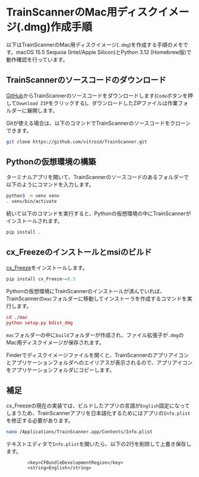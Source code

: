 # TrainScannerのMac用ディスクイメージ(.dmg)作成手順

以下はTrainScannerのMac用ディスクイメージ(`.dmg`)を作成する手順のメモです。macOS 15.5 Sequoia (Intel/Apple Silicon)とPython 3.12 (Homebrew版)で動作確認を行っています。

## TrainScannerのソースコードのダウンロード

[GitHub](https://github.com/vitroid/TrainScanner)からTrainScannerのソースコードをダウンロードします(`Code`ボタンを押して`Download ZIP`をクリックする)。ダウンロードしたZIPファイルは作業フォルダーに展開します。

Gitが使える場合は、以下のコマンドでTrainScannerのソースコードをクローンできます。

```bash
git clone https://github.com/vitroid/TrainScanner.git
```

## Pythonの仮想環境の構築

ターミナルアプリを開いて、TrainScannerのソースコードのあるフォルダーで以下のようにコマンドを入力します。

```bash
python3 -m venv venv
. venv/bin/activate
```

続いて以下のコマンドを実行すると、Pythonの仮想環境の中にTrainScannerがインストールされます。

```bash
pip install .
```

## cx_Freezeのインストールとmsiのビルド

[cx_Freeze](https://cx-freeze.readthedocs.io/en/stable/)をインストールします。

```powershell
pip install cx_Freeze~=8.3
```

Pythonの仮想環境にTrainScannerのインストールが済んでいれば、TrainScannerの`mac`フォルダーに移動してインストーラを作成するコマンドを実行します。

```mac
cd ./mac
python setup.py bdist_dmg
```

`mac`フォルダーの中に`build`フォルダーが作成され、ファイル拡張子が`.dmg`のMac用ディスクイメージが保存されます。

Finderでディスクイメージファイルを開くと、TrainScannerのアプリアイコンとアプリケーションフォルダへのエイリアスが表示されるので、アプリアイコンをアプリケーションフォルダにコピーします。

## 補足

cx_Freezeの現在の実装では、ビルドしたアプリの言語が`English`固定になってしまうため、TrainScannerアプリを日本語化するためにはアプリの`Info.plist`を修正する必要があります。

```bash
nano /Applications/TrainScanner.app/Contents/Info.plist
```

テキストエディタで`Info.plist`を開いたら、以下の2行を削除して上書き保存します。

```Info.plist
        <key>CFBundleDevelopmentRegion</key>
        <string>English</string>
```
